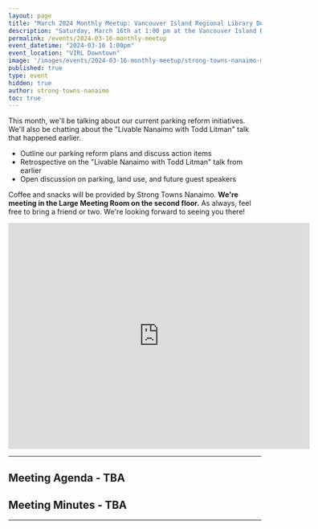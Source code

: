```yaml
---
layout: page
title: "March 2024 Monthly Meetup: Vancouver Island Regional Library Downtown"
description: "Saturday, March 16th at 1:00 pm at the Vancouver Island Regional Library downtown. We'll be talking about parking reform." 
permalink: /events/2024-03-16-monthly-meetup
event_datetime: "2024-03-16 1:00pm"
event_location: "VIRL Downtown"
image: '/images/events/2024-03-16-monthly-meetup/strong-towns-nanaimo-monthly-meeting-march-2024-no-text.png'
published: true
type: event
hidden: true
author: strong-towns-nanaimo
toc: true
---
```


This month, we'll be talking about our current parking reform initiatives.
We'll also be chatting about the "Livable Nanaimo with Todd Litman" talk that happened earlier.

- Outline our parking reform plans and discuss action items
- Retrospective on the "Livable Nanaimo with Todd Litman" talk from earlier
- Open discussion on parking, land use, and future guest speakers

Coffee and snacks will be provided by Strong Towns Nanaimo.
**We're meeting in the Large Meeting Room on the second floor.**
As always, feel free to bring a friend or two. We're looking forward to seeing you there!

<iframe src="https://www.google.com/maps/embed?pb=!1m14!1m8!1m3!1d10435.375834784667!2d-123.936446!3d49.16557!3m2!1i1024!2i768!4f13.1!3m3!1m2!1s0x5488a15814a89c2b%3A0xa00f9e80da1f7296!2sVancouver%20Island%20Regional%20Library%20-%20Nanaimo%20Harbourfront!5e0!3m2!1sen!2sca!4v1700540564096!5m2!1sen!2sca" width="600" height="450" style="border:0;" allowfullscreen="" loading="lazy" referrerpolicy="no-referrer-when-downgrade"></iframe>

***

## Meeting Agenda - TBA

## Meeting Minutes - TBA

***